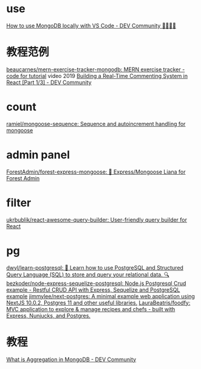 # use
[How to use MongoDB locally with VS Code - DEV Community 👩‍💻👨‍💻](https://dev.to/heymich/how-to-use-mongodb-locally-with-vs-code-jgm)
# 教程范例
[beaucarnes/mern-exercise-tracker-mongodb: MERN exercise tracker - code for tutorial](https://github.com/beaucarnes/mern-exercise-tracker-mongodb)
	video 2019
[Building a Real-Time Commenting System in React [Part 1/3] - DEV Community](https://dev.to/pandasekh/building-a-real-time-commenting-system-in-react-part-1-3-3kep)

# count
[ramiel/mongoose-sequence: Sequence and autoincrement handling for mongoose](https://github.com/ramiel/mongoose-sequence)
# admin panel
[ForestAdmin/forest-express-mongoose: 🌱 Express/Mongoose Liana for Forest Admin](https://github.com/ForestAdmin/forest-express-mongoose)
# filter
[ukrbublik/react-awesome-query-builder: User-friendly query builder for React](https://github.com/ukrbublik/react-awesome-query-builder)
# pg
[dwyl/learn-postgresql: 🐘 Learn how to use PostgreSQL and Structured Query Language (SQL) to store and query your relational data. 🔍](https://github.com/dwyl/learn-postgresql)
[bezkoder/node-express-sequelize-postgresql: Node.js Postgresql Crud example - Restful CRUD API with Express, Sequelize and PostgreSQL example](https://github.com/bezkoder/node-express-sequelize-postgresql)
[jimmylee/next-postgres: A minimal example web application using NextJS 10.0.2, Postgres 11 and other useful libraries.](https://github.com/jimmylee/next-postgres)
[LauraBeatris/foodfy: MVC application to explore & manage recipes and chefs - built with Express, Nunjucks, and Postgres.](https://github.com/LauraBeatris/foodfy)
# 教程
[What is Aggregation in MongoDB - DEV Community](https://dev.to/yjdoc2/what-is-aggregation-in-mongodb-589c)

